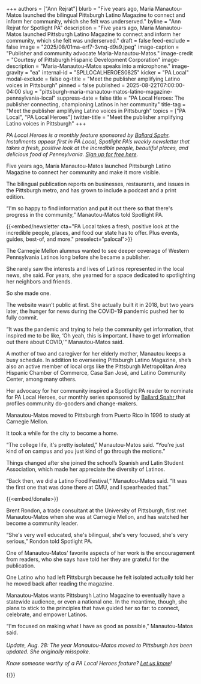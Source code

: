 +++
authors = ["Ann Rejrat"]
blurb = "Five years ago, Maria Manautou-Matos launched the bilingual Pittsburgh Latino Magazine to connect and inform her community, which she felt was underserved."
byline = "Ann Rejrat for Spotlight PA"
description = "Five years ago, Maria Manautou-Matos launched Pittsburgh Latino Magazine to connect and inform her community, which she felt was underserved."
draft = false
feed-exclude = false
image = "2025/08/01ma-erf7-3vnq-d9s9.jpeg"
image-caption = "Publisher and community advocate Maria-Manautou-Matos."
image-credit = "Courtesy of Pittsburgh Hispanic Development Corporation"
image-description = "Maria-Manautou-Matos speaks into a microphone."
image-gravity = "ea"
internal-id = "SPLLOCALHEROES0825"
kicker = "PA Local"
modal-exclude = false
og-title = "Meet the publisher amplifying Latino voices in Pittsburgh"
pinned = false
published = 2025-08-22T07:00:00-04:00
slug = "pittsburgh-maria-manautou-matos-latino-magazine-pennsylvania-local"
suppress-date = false
title = "PA Local Heroes: The publisher connecting, championing Latinos in her community"
title-tag = "Meet the publisher amplifying Latino voices in Pittsburgh"
topics = ["PA Local", "PA Local Heroes"]
twitter-title = "Meet the publisher amplifying Latino voices in Pittsburgh"
+++

<em>PA Local Heroes is a monthly feature sponsored by </em><a href="https://www.ballardspahr.com/?utm_source=ActiveCampaign&amp;utm_medium=email&amp;utm_content=Farm%20animals%20%20second-chance%20sanctuary&amp;utm_campaign=PA%20Local%2011%2008%2024"><em>Ballard Spahr</em></a><em>. Installments appear first in PA Local, Spotlight PA’s weekly newsletter that takes a fresh, positive look at the incredible people, beautiful places, and delicious food of Pennsylvania. </em><a href="https://www.spotlightpa.org/newsletters/"><em>Sign up for free here</em></a><em>.</em><strong></strong>

Five years ago, María Manautou-Matos launched Pittsburgh Latino Magazine to connect her community and make it more visible.

The bilingual publication reports on businesses, restaurants, and issues in the Pittsburgh metro, and has grown to include a podcast and a print edition.

“I&#39;m so happy to find information and put it out there so that there&#39;s progress in the community,” Manautou-Matos told Spotlight PA.

{{<embed/newsletter cta="PA Local takes a fresh, positive look at the incredible people, places, and food our state has to offer. Plus events, guides, best-of, and more." preselect="palocal">}}

The Carnegie Mellon alumnus wanted to see deeper coverage of Western Pennsylvania Latinos long before she became a publisher.

She rarely saw the interests and lives of Latinos represented in the local news, she said. For years, she yearned for a space dedicated to spotlighting her neighbors and friends.

So she made one.

The website wasn’t public at first. She actually built it in 2018, but two years later, the hunger for news during the COVID-19 pandemic pushed her to fully commit.

“It was the pandemic and trying to help the community get information, that inspired me to be like, ‘Oh yeah, this is important. I have to get information out there about COVID,’” Manautou-Matos said.

A mother of two and caregiver for her elderly mother, Manautou keeps a busy schedule. In addition to overseeing Pittsburgh Latino Magazine, she’s also an active member of local orgs like the Pittsburgh Metropolitan Area Hispanic Chamber of Commerce, Casa San José, and Latino Community Center, among many others.

Her advocacy for her community inspired a Spotlight PA reader to nominate for PA Local Heroes, our monthly series sponsored by <a href="https://www.ballardspahr.com/">Ballard Spahr </a>that profiles community do-gooders and change-makers.

Manautou-Matos moved to Pittsburgh from Puerto Rico in 1996 to study at Carnegie Mellon.

It took a while for the city to become a home.

“The college life, it&#39;s pretty isolated,” Manautou-Matos said. “You&#39;re just kind of on campus and you just kind of go through the motions.”

Things changed after she joined the school’s Spanish and Latin Student Association, which made her appreciate the diversity of Latinos.

“Back then, we did a Latino Food Festival,” Manautou-Matos said. “It was the first one that was done there at CMU, and I spearheaded that.”

{{<embed/donate>}}

Brent Rondon, a trade consultant at the University of Pittsburgh, first met Manautou-Matos when she was at Carnegie Mellon, and has watched her become a community leader.

“She&#39;s very well educated, she&#39;s bilingual, she&#39;s very focused, she&#39;s very serious,” Rondon told Spotlight PA.

One of Manautou-Matos’ favorite aspects of her work is the encouragement from readers, who she says have told her they are grateful for the publication.

One Latino who had left Pittsburgh because he felt isolated actually told her he moved back after reading the magazine.

Manautou-Matos wants Pittsburgh Latino Magazine to eventually have a statewide audience, or even a national one. In the meantime, though, she plans to stick to the principles that have guided her so far: to connect, celebrate, and empower Latinos.

“I&#39;m focused on making what I have as good as possible,” Manautou-Matos said.<br/><br/><em>Update, Aug. 28: The year Manautou-Matos moved to Pittsburgh has been updated. She originally misspoke.</em>

<em>Know someone worthy of a PA Local Heroes feature? </em><a href="mailto:newsletters@spotlightpa.org"><em>Let us know</em></a><em>!</em>

<div class="max-w-[320px] -my-8">
{{<picture src="2025/03/01kw-nyv5-h730-82j4.png" width-ratio="2232" height-ratio="322" description="Sponsored by Ballard Spahr LLP" caption="" credit="">}}
</div>

